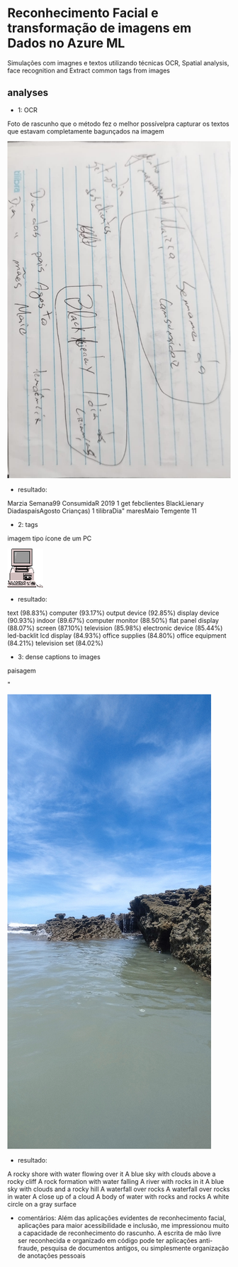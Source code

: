 # Reconhecimento Facial e transformação de imagens em Dados no Azure ML

Simulações com imagnes e textos utilizando técnicas OCR, Spatial analysis, face recognition and Extract common tags from images


## analyses

* 1: OCR

Foto de rascunho que o método fez o melhor possívelpra capturar os textos que estavam completamente bagunçados na imagem

![rascunho](inputs/foto.jpeg) 

* resultado:

Marzia
Semana99
ConsumidaR
2019
1
get
febclientes
BlackLienary
DiadaspaísAgosto
Crianças)
1
tilibraDia"
maresMaio
Temgente
11


* 2: tags

imagem tipo ícone de um PC 

![pc](inputs/pc.gif)

* resultado:

text (98.83%)
computer (93.17%)
output device (92.85%)
display device (90.93%)
indoor (89.67%)
computer monitor (88.50%)
flat panel display (88.07%)
screen (87.10%)
television (85.98%)
electronic device (85.44%)
led-backlit lcd display (84.93%)
office supplies (84.80%)
office equipment (84.21%)
television set (84.02%)


* 3: dense captions to images

paisagem

"

![pc](inputs/IMG_20231120_122928.jpg)

* resultado:

A rocky shore with water flowing over it
A blue sky with clouds above a rocky cliff
A rock formation with water falling
A river with rocks in it
A blue sky with clouds and a rocky hill
A waterfall over rocks
A waterfall over rocks in water
A close up of a cloud
A body of water with rocks and rocks
A white circle on a gray surface


* comentários:
Além das aplicações evidentes de reconhecimento facial, aplicações para maior acessibilidade e inclusão, me impressionou muito a capacidade de reconhecimento do rascunho. A escrita de mão livre ser reconhecida e organizado em código pode ter aplicações anti-fraude, pesquisa de documentos antigos, ou simplesmente organização de anotações pessoais